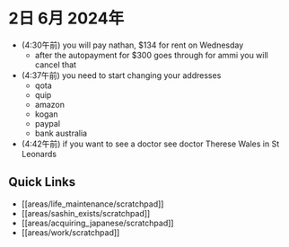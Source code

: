# 2日 6月 2024年
- (4:30午前) you will pay nathan, $134 for rent on Wednesday
  - after the autopayment for $300 goes through for ammi you will cancel that
- (4:37午前) you need to start changing your addresses
  - qota
  - quip
  - amazon
  - kogan
  - paypal
  - bank australia
- (4:42午前) if you want to see a doctor see doctor Therese Wales in St Leonards

  

 



## Quick Links
- [[areas/life_maintenance/scratchpad]]
- [[areas/sashin_exists/scratchpad]]
- [[areas/acquiring_japanese/scratchpad]]
- [[areas/work/scratchpad]]

